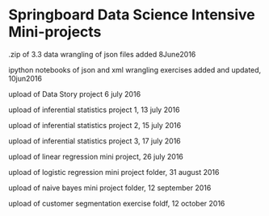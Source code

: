 <h1>Springboard Data Science Intensive Mini-projects</h1>

<p>.zip of 3.3 data wrangling of json files added 8June2016</p>

<p>ipython notebooks of json and xml wrangling exercises added and updated, 10jun2016</p>

<p>upload of Data Story project 6 july 2016</p>

<p>upload of inferential statistics project 1, 13 july 2016</p>

<p>upload of inferential statistics project 2, 15 july 2016</p>

<p>upload of inferential statistics project 3, 17 july 2016</p>

<p>upload of linear regression mini project,   26 july 2016</p>

<p>upload of logistic regression mini project folder, 31 august 2016</p>

<p>upload of naive bayes mini project folder, 12 september 2016</p>

<p>upload of customer segmentation exercise foldf, 12 october 2016</p>
